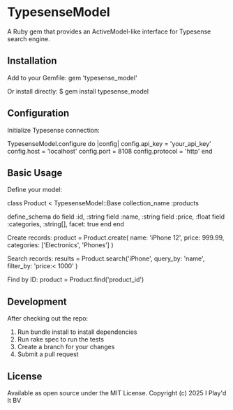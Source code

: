 # TypesenseModel

A Ruby gem that provides an ActiveModel-like interface for Typesense search engine.

## Installation

Add to your Gemfile:
gem 'typesense_model'

Or install directly:
$ gem install typesense_model

## Configuration

Initialize Typesense connection:

TypesenseModel.configure do |config|
  config.api_key = 'your_api_key'
  config.host = 'localhost'
  config.port = 8108
  config.protocol = 'http'
end

## Basic Usage

Define your model:

class Product < TypesenseModel::Base
  collection_name :products

  define_schema do
    field :id, :string
    field :name, :string
    field :price, :float
    field :categories, :string[], facet: true
  end
end

Create records:
product = Product.create(
  name: 'iPhone 12',
  price: 999.99,
  categories: ['Electronics', 'Phones']
)

Search records:
results = Product.search('iPhone', 
  query_by: 'name',
  filter_by: 'price:< 1000'
)

Find by ID:
product = Product.find('product_id')

## Development

After checking out the repo:
1. Run bundle install to install dependencies
2. Run rake spec to run the tests
3. Create a branch for your changes
4. Submit a pull request

## License

Available as open source under the MIT License.
Copyright (c) 2025 I Play'd It BV

